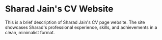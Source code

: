 
# Sharad Jain's CV Website

This is a brief description of Sharad Jain's CV page website. The site showcases Sharad's professional experience, skills, and achievements in a clean, minimalist format.
